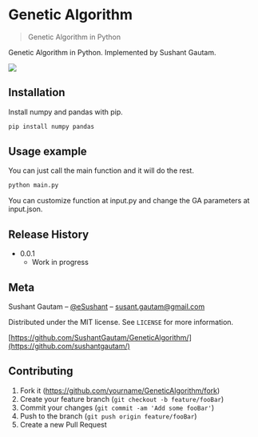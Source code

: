 # Genetic Algorithm
> Genetic Algorithm in Python

Genetic Algorithm in Python. Implemented by Sushant Gautam.

![](header.png)

## Installation
Install numpy and pandas with pip.

```sh
pip install numpy pandas
```

## Usage example

You can just call the main function and it will do the rest.
```sh
python main.py
```
You can customize function at input.py and change the GA parameters at input.json.


## Release History

* 0.0.1
    * Work in progress

## Meta

Sushant Gautam – [@eSushant](https://twitter.com/eSushant) – susant.gautam@gmail.com

Distributed under the MIT license. See ``LICENSE`` for more information.

[https://github.com/SushantGautam/GeneticAlgorithm/](https://github.com/sushantgautam/)

## Contributing

1. Fork it (<https://github.com/yourname/GeneticAlgorithm/fork>)
2. Create your feature branch (`git checkout -b feature/fooBar`)
3. Commit your changes (`git commit -am 'Add some fooBar'`)
4. Push to the branch (`git push origin feature/fooBar`)
5. Create a new Pull Request

<!-- Markdown link & img dfn's -->

